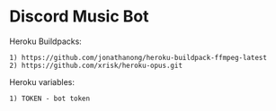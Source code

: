 # Discord Music Bot

Heroku Buildpacks:
```
1) https://github.com/jonathanong/heroku-buildpack-ffmpeg-latest
2) https://github.com/xrisk/heroku-opus.git
```
Heroku variables:
```
1) TOKEN - bot token
```

